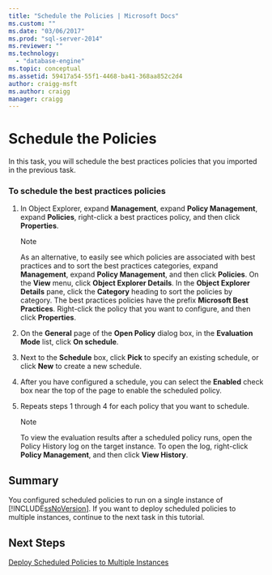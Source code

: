 ```yaml
---
title: "Schedule the Policies | Microsoft Docs"
ms.custom: ""
ms.date: "03/06/2017"
ms.prod: "sql-server-2014"
ms.reviewer: ""
ms.technology: 
  - "database-engine"
ms.topic: conceptual
ms.assetid: 59417a54-55f1-4468-ba41-368aa852c2d4
author: craigg-msft
ms.author: craigg
manager: craigg
---
```

# Schedule the Policies
  In this task, you will schedule the best practices policies that you imported in the previous task.  
  
### To schedule the best practices policies  
  
1.  In Object Explorer, expand **Management**, expand **Policy Management**, expand **Policies**, right-click a best practices policy, and then click **Properties**.  
  
    > [!NOTE]  
    >  As an alternative, to easily see which policies are associated with best practices and to sort the best practices categories, expand **Management**, expand **Policy Management**, and then click **Policies**. On the **View** menu, click **Object Explorer Details**. In the **Object Explorer Details** pane, click the **Category** heading to sort the policies by category. The best practices policies have the prefix **Microsoft Best Practices**. Right-click the policy that you want to configure, and then click **Properties**.  
  
2.  On the **General** page of the **Open Policy** dialog box, in the **Evaluation Mode** list, click **On schedule**.  
  
3.  Next to the **Schedule** box, click **Pick** to specify an existing schedule, or click **New** to create a new schedule.  
  
4.  After you have configured a schedule, you can select the **Enabled** check box near the top of the page to enable the scheduled policy.  
  
5.  Repeats steps 1 through 4 for each policy that you want to schedule.  
  
    > [!NOTE]  
    >  To view the evaluation results after a scheduled policy runs, open the Policy History log on the target instance. To open the log, right-click **Policy Management**, and then click **View History**.  
  
## Summary  
 You configured scheduled policies to run on a single instance of [!INCLUDE[ssNoVersion](../includes/ssnoversion-md.md)]. If you want to deploy scheduled policies to multiple instances, continue to the next task in this tutorial.  
  
## Next Steps  
 [Deploy Scheduled Policies to Multiple Instances](../../2014/tutorials/deploy-scheduled-policies-to-multiple-instances.md)  
  
  
